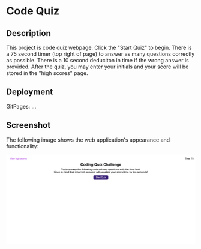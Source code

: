 # Code Quiz

## Description

This project is code quiz webpage. Click the "Start Quiz" to begin. There is a 75 second timer (top right of page) to answer as many questions correctly as possible. There is a 10 second deduciton in time if the wrong answer is provided. After the quiz, you may enter your initials and your score will be stored in the "high scores" page.

## Deployment

GitPages: ...

## Screenshot

The following image shows the web application's appearance and functionality:

![Screen shot of page](/assets/images/screenshot.png)
